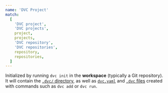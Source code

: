 ```yaml
---
name: 'DVC Project'
match:
  [
    'DVC project',
    'DVC projects',
    project,
    projects,
    'DVC repository',
    'DVC repositories',
    repository,
    repositories,
  ]
---
```


Initialized by running `dvc init` in the **workspace** (typically a Git
repository). It will contain the
[`.dvc/` directory](/doc/user-guide/dvc-files-and-directories), as well as
[`dvc.yaml`](/doc/user-guide/dvc-file-format) and
[`.dvc` files](/doc/user-guide/dvc-file-format) created with commands such as
`dvc add` or `dvc run`.
